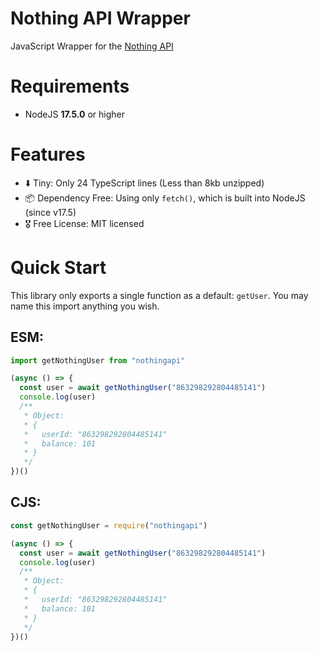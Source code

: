 # Nothing API Wrapper
JavaScript Wrapper for the [Nothing API](https://nothingapi.crypticcode.org/docs#/)

# Requirements
- NodeJS **17.5.0** or higher

# Features
- ⬇️ Tiny: Only 24 TypeScript lines (Less than 8kb unzipped)
- 📦 Dependency Free: Using only `fetch()`, which is built into NodeJS (since v17.5)
- 🎖️ Free License: MIT licensed

# Quick Start
This library only exports a single function as a default: `getUser`. You may name this import anything you wish.

## ESM:
```js
import getNothingUser from "nothingapi"

(async () => {
  const user = await getNothingUser("863298292804485141")
  console.log(user)
  /**
   * Object:
   * {
   *   userId: "863298292804485141"
   *   balance: 101
   * }
   */
})()
```

## CJS:
```js
const getNothingUser = require("nothingapi")

(async () => {
  const user = await getNothingUser("863298292804485141")
  console.log(user)
  /**
   * Object:
   * {
   *   userId: "863298292804485141"
   *   balance: 101
   * }
   */
})()
```


